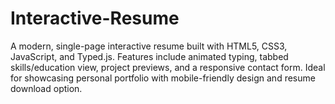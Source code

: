 # Interactive-Resume
A modern, single-page interactive resume built with HTML5, CSS3, JavaScript, and Typed.js. Features include animated typing, tabbed skills/education view, project previews, and a responsive contact form. Ideal for showcasing personal portfolio with mobile-friendly design and resume download option.
